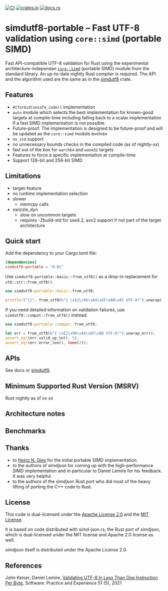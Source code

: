 [![CI](https://github.com/rusticstuff/simdutf8/actions/workflows/portable.yml/badge.svg)](https://github.com/rusticstuff/simdutf8/actions/workflows/portable.yml)
[![crates.io](https://img.shields.io/crates/v/simdutf8-portable.svg)](https://crates.io/crates/simdutf8-portable)
[![docs.rs](https://docs.rs/simdutf8-portable/badge.svg)](https://docs.rs/simdutf8-portable)

# simdutf8-portable – Fast UTF-8 validation using `core::simd` (portable SIMD)

Fast API-compatible UTF-8 validation for Rust using the experimental architecture-independan
[`core::simd`](https://doc.rust-lang.org/core/simd/index.html) (portable SIMD) module from the
standard library. An up-to-date nightly Rust compiler is required. The API and the algorithm used
are the same as in the [simdutf8](https://crates.io/crates/simdutf8) crate.

## Features

- `#[forbid(unsafe_code)]` implementation
- `auto` module which selects the best implementation for known-good targets at compile-time
  including falling back to a scalar implementation if a fast SIMD implementation is not possible.
- Future-proof: The implementation is designed to be future-proof and will be updated as the
  `core::simd` module evolves
- `no_std` support
- no unnecessary bounds checks in the compiled code (as of nightly-xx)
- fast out of the box for `aarch64` and `wasm32` targets
- Features to force a specific implementation at compile-time
- Support 128-bit and 256-bit SIMD

## Limitations

- target-feature
- no runtime implementation selection
- slower
  - memcpy calls
- swizzle_dyn
  - slow on uncommon targets
  - requires -Zbuild-std for sse4.2, avx2 support if not part of the target architecture

## Quick start

Add the dependency to your Cargo.toml file:

```toml
[dependencies]
simdutf8-portable = "0.01"
```

Use `simdutf8-portable::basic::from_utf8()` as a drop-in replacement for `std::str::from_utf8()`.

```rust
use simdutf8-portable::basic::from_utf8;

println!("{}", from_utf8(b"I \xE2\x9D\xA4\xEF\xB8\x8F UTF-8!").unwrap());
```

If you need detailed information on validation failures, use `simdutf8::compat::from_utf8()`
instead.

```rust
use simdutf8-portable::compat::from_utf8;

let err = from_utf8(b"I \xE2\x9D\xA4\xEF\xB8 UTF-8!").unwrap_err();
assert_eq!(err.valid_up_to(), 5);
assert_eq!(err.error_len(), Some(2));
```

## APIs

See docs or [simdutf8](https://crates.io/crates/simdutf8).

## Minimum Supported Rust Version (MSRV)

Rust nightly as of xx xx

## Architecture notes

## Benchmarks

## Thanks

- to [Heinz N. Gies](https://github.com/licenser) for the initial portable SIMD implementation.
- to the authors of simdjson for coming up with the high-performance SIMD implementation and in
  particular to Daniel Lemire for his feedback. It was very helpful.
- to the authors of the simdjson Rust port who did most of the heavy lifting of porting the C++ code
  to Rust.

## License

This code is dual-licensed under the
[Apache License 2.0](https://www.apache.org/licenses/LICENSE-2.0.html) and the
[MIT License](https://opensource.org/licenses/MIT).

It is based on code distributed with simd-json.rs, the Rust port of simdjson, which is dual-licensed
under the MIT license and Apache 2.0 license as well.

simdjson itself is distributed under the Apache License 2.0.

## References

John Keiser, Daniel Lemire,
[Validating UTF-8 In Less Than One Instruction Per Byte](https://arxiv.org/abs/2010.03090),
Software: Practice and Experience 51 (5), 2021
